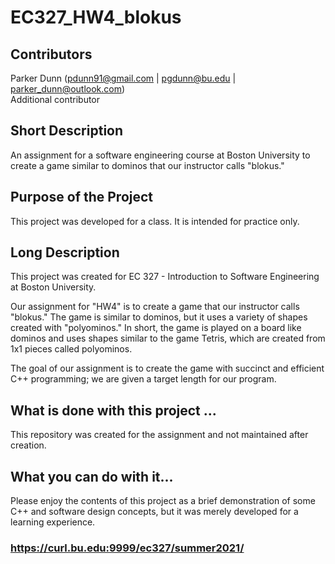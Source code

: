 # EC327_HW4_blokus


## Contributors
 Parker Dunn (pdunn91@gmail.com | pgdunn@bu.edu | parker_dunn@outlook.com)   
 Additional contributor

## Short Description
An assignment for a software engineering course at Boston University to create a game similar to dominos that our instructor calls "blokus."

## Purpose of the Project
This project was developed for a class. It is intended for practice only.

## Long Description
This project was created for EC 327 - Introduction to Software Engineering at Boston University.

Our assignment for "HW4" is to create a game that our instructor calls "blokus." The game is similar to dominos, but it uses a variety of shapes created with "polyominos." In short, the game is played on a board like dominos and uses shapes similar to the game Tetris, which are created from 1x1 pieces called polyominos.

The goal of our assignment is to create the game with succinct and efficient C++ programming; we are given a target length for our program.

## What is done with this project ...
This repository was created for the assignment and not maintained after creation.

## What you can do with it...
Please enjoy the contents of this project as a brief demonstration of some C++ and software design concepts, but it was merely developed for a learning experience.


### https://curl.bu.edu:9999/ec327/summer2021/
